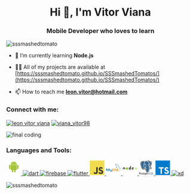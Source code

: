 <h1 align="center">Hi 👋, I'm Vitor Viana</h1>
<h3 align="center">Mobile Developer who loves to learn</h3>


<p align="left"> <img src="https://komarev.com/ghpvc/?username=sssmashedtomato&label=Profile%20views&color=0e75b6&style=flat" alt="sssmashedtomato" /> </p>

- 🌱 I’m currently learning **Node.js**

- 👨‍💻 All of my projects are available at [https://sssmashedtomato.github.io/SSSmashedTomatos/](https://sssmashedtomato.github.io/SSSmashedTomatos/)

- 📫 How to reach me **leon.vitor@hotmail.com**

<h3 align="left">Connect with me:</h3>
<p align="left">
<a href="https://linkedin.com/in/leon-vitor-viana" target="blank"><img align="center" src="https://raw.githubusercontent.com/rahuldkjain/github-profile-readme-generator/master/src/images/icons/Social/linked-in-alt.svg" alt="leon vitor viana" height="30" width="40" /></a>
<a href="https://instagram.com/viana_vitor98" target="blank"><img align="center" src="https://raw.githubusercontent.com/rahuldkjain/github-profile-readme-generator/master/src/images/icons/Social/instagram.svg" alt="viana_vitor98" height="30" width="40" /></a>
</p>

![final coding](https://user-images.githubusercontent.com/71882720/184003521-e8062ba0-506e-4c89-b4fd-f19abe1ec9b7.gif)

<h3 align="left">Languages and Tools:</h3>
<p align="left"> <a href="https://developer.android.com" target="_blank" rel="noreferrer"> <img src="https://raw.githubusercontent.com/devicons/devicon/master/icons/android/android-original-wordmark.svg" alt="android" width="40" height="40"/> </a> <a href="https://dart.dev" target="_blank" rel="noreferrer"> <img src="https://www.vectorlogo.zone/logos/dartlang/dartlang-icon.svg" alt="dart" width="40" height="40"/> </a> <a href="https://firebase.google.com/" target="_blank" rel="noreferrer"> <img src="https://www.vectorlogo.zone/logos/firebase/firebase-icon.svg" alt="firebase" width="40" height="40"/> </a> <a href="https://flutter.dev" target="_blank" rel="noreferrer"> <img src="https://www.vectorlogo.zone/logos/flutterio/flutterio-icon.svg" alt="flutter" width="40" height="40"/> </a> <a href="https://developer.mozilla.org/en-US/docs/Web/JavaScript" target="_blank" rel="noreferrer"> <img src="https://raw.githubusercontent.com/devicons/devicon/master/icons/javascript/javascript-original.svg" alt="javascript" width="40" height="40"/> </a> <a href="https://www.mysql.com/" target="_blank" rel="noreferrer"> <img src="https://raw.githubusercontent.com/devicons/devicon/master/icons/mysql/mysql-original-wordmark.svg" alt="mysql" width="40" height="40"/> </a> <a href="https://nodejs.org" target="_blank" rel="noreferrer"> <img src="https://raw.githubusercontent.com/devicons/devicon/master/icons/nodejs/nodejs-original-wordmark.svg" alt="nodejs" width="40" height="40"/> </a> <a href="https://www.postgresql.org" target="_blank" rel="noreferrer"> <img src="https://raw.githubusercontent.com/devicons/devicon/master/icons/postgresql/postgresql-original-wordmark.svg" alt="postgresql" width="40" height="40"/> </a> <a href="https://www.typescriptlang.org/" target="_blank" rel="noreferrer"> <img src="https://raw.githubusercontent.com/devicons/devicon/master/icons/typescript/typescript-original.svg" alt="typescript" width="40" height="40"/> </a> <a href="https://www.adobe.com/products/xd.html" target="_blank" rel="noreferrer"> <img src="https://cdn.worldvectorlogo.com/logos/adobe-xd.svg" alt="xd" width="40" height="40"/> </a> </p>



<p><img align="center" src="https://github-readme-streak-stats.herokuapp.com/?user=sssmashedtomato&" alt="sssmashedtomato" /></p>
